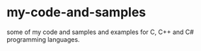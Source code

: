 # my-code-and-samples
some of my code and samples and examples for C, C++ and C# programming languages.
